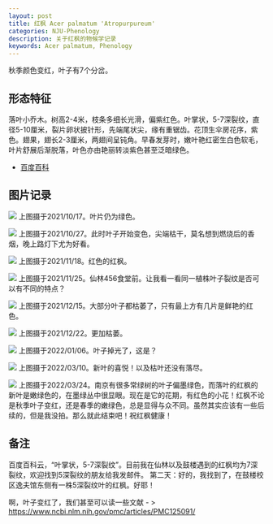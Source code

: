 ```yaml
---
layout: post
title: 红枫 Acer palmatum 'Atropurpureum'
categories: NJU-Phenology
description: 关于红枫的物候学记录
keywords: Acer palmatum, Phenology
---
```


秋季颜色变红，叶子有7个分岔。

## 形态特征

落叶小乔木。树高2-4米，枝条多细长光滑，偏紫红色。叶掌状，5-7深裂纹，直径5-10厘米，裂片卵状披针形，先端尾状尖，缘有重锯齿。花顶生伞房花序，紫色。翅果，翅长2-3厘米，两翅间呈钝角。早春发芽时，嫩叶艳红密生白色软毛，叶片舒展后渐脱落，叶色亦由艳丽转淡紫色甚至泛暗绿色。

 - [百度百科](https://baike.baidu.com/item/%E7%BA%A2%E6%9E%AB/1336)

## 图片记录

![](/images/blog/20211017-Acer-palmatum.jpg)
上图摄于2021/10/17。叶片仍为绿色。

![](/images/blog/20211027-Acer-palmatum.jpg)
上图摄于2021/10/27。此时叶子开始变色，尖端枯干，莫名想到燃烧后的香烟，晚上路灯下尤为好看。

![](/images/blog/20211118-Acer-palmatum.jpg)
上图摄于2021/11/18。红色的红枫。

![](/images/blog/20211125-Acer-palmatum.jpg)
上图摄于2021/11/25。仙林456食堂前。让我看一看同一植株叶子裂纹是否可以有不同的特点？

![](/images/blog/20211215-Acer-palmatum.jpg)
上图摄于2021/12/15。大部分叶子都枯萎了，只有最上方有几片是鲜艳的红色。

![](/images/blog/20211222-Acer-palmatum.jpg)
上图摄于2021/12/22。更加枯萎。

![](/images/blog/20220106-Acer-palmatum.jpg)
上图摄于2022/01/06。叶子掉光了，这是？

![](/images/blog/20220310-Acer-palmatum.jpg)
上图摄于2022/03/10。新叶的喜悦！以及枯叶还没有落尽。

![](/images/blog/20220324-Acer-palmatum.jpg)
上图摄于2022/03/24。南京有很多常绿树的叶子偏墨绿色，而落叶的红枫的新叶是嫩绿色的，在墨绿丛中很显眼。现在是它的花期，有红色的小花！红枫不论是秋季叶子变红，还是春季的嫩绿色，总是显得与众不同。虽然其实应该有一些后续的，但是我没拍。那么就此结束吧！祝红枫健康！

## 备注

百度百科云，“叶掌状，5-7深裂纹”。目前我在仙林以及鼓楼遇到的红枫均为7深裂纹，欢迎找到5深裂纹的朋友给我发邮件。
第二天：好的，我找到了，在鼓楼校区逸夫馆东侧有一株5深裂纹叶的红枫。好耶！

啊，叶子变红了，我们甚至可以读一些文献 - > <https://www.ncbi.nlm.nih.gov/pmc/articles/PMC125091/>
